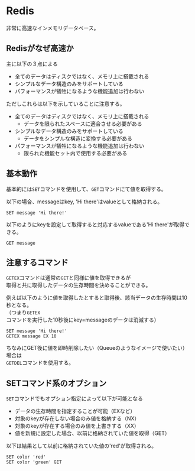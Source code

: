 # Redis

非常に高速なインメモリデータベース。

## Redisがなぜ高速か

主に以下の３点による

- 全てのデータはディスクではなく、メモリ上に搭載される
- シンプルなデータ構造のみをサポートしている
- パフォーマンスが犠牲になるような機能追加は行わない

ただしこれらは以下を示していることに注意する。

- 全てのデータはディスクではなく、メモリ上に搭載される
  - データを限られたスペースに適合させる必要がある
- シンプルなデータ構造のみをサポートしている
  - データをシンプルな構造に変換する必要がある
- パフォーマンスが犠牲になるような機能追加は行わない
  - 限られた機能セット内で使用する必要がある

## 基本動作

基本的には`SET`コマンドを使用して、`GET`コマンドにて値を取得する。

以下の場合、messageはkey, 'Hi there'はvalueとして格納される。

```shell
SET message 'Hi there!'
```

以下のようにkeyを設定して取得すると対応するvalueである'Hi there'が取得できる。

```shell
GET message
```

## 注意するコマンド

`GETEX`コマンドは通常の`GET`と同様に値を取得できるが  
取得と共に取得したデータの生存時間を決めることができる。

例えば以下のように値を取得したとすると取得後、該当データの生存時間は10秒となる。  
（つまり`GETEX`コマンドを実行した10秒後にkey=messageのデータは消滅する）

```shell
SET message 'Hi there!'
GETEX message EX 10
```

ちなみにGET後に値を即時削除したい（Queueのようなイメージで使いたい）場合は  
`GETDEL`コマンドを使用する。

## SETコマンド系のオプション

`SET`コマンドでもオプション指定によって以下が可能となる

- データの生存時間を指定することが可能（EXなど）
- 対象のkeyが存在しない場合のみ値を格納する（NX）
- 対象のkeyが存在する場合のみ値を上書きする（XX）
- 値を新規に設定した場合、以前に格納されていた値を取得（GET）

以下は結果として以前に格納されていた値の'red'が取得される。

```shell
SET color 'red'
SET color 'green' GET
```
